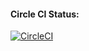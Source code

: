 #### Circle CI Status:
[![CircleCI](https://circleci.com/gh/letakeane/mentr.svg?style=svg)](https://circleci.com/gh/letakeane/mentr)
